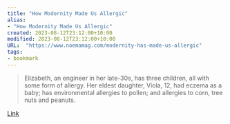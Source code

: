 ```yaml
---
title: "How Modernity Made Us Allergic"
alias:
- "How Modernity Made Us Allergic"
created: 2023-08-12T23:12:00+10:00
modified: 2023-08-12T23:12:00+10:00
URL:  "https://www.noemamag.com/modernity-has-made-us-allergic"
tags:
- bookmark
---
```


> Elizabeth, an engineer in her late-30s, has three children, all with some form of allergy. Her eldest daughter, Viola, 12, had eczema as a baby; has environmental allergies to pollen; and allergies to corn, tree nuts and peanuts.

[Link](https://www.noemamag.com/modernity-has-made-us-allergic)

